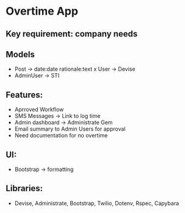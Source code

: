# Overtime App

## Key requirement: company needs

## Models

- Post -> date:date rationale:text
x User -> Devise
- AdminUser -> STI

## Features:
- Aprroved Workflow
- SMS Messages -> Link to log time
- Admin dashboard -> Administrate Gem
- Email summary to Admin Users for approval
- Need documentation for no overtime

## UI: 
- Bootstrap -> formatting

## Libraries:
- Devise, Administrate, Bootstrap, Twilio, Dotenv, Rspec, Capybara